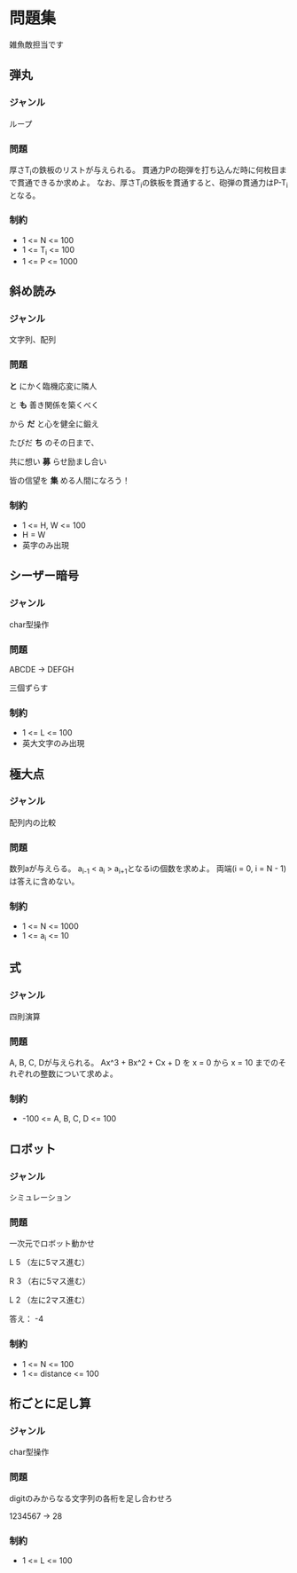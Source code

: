 # 問題集

雑魚敵担当です


## 弾丸

### ジャンル

ループ

### 問題

厚さT<sub>i</sub>の鉄板のリストが与えられる。
貫通力Pの砲弾を打ち込んだ時に何枚目まで貫通できるか求めよ。
なお、厚さT<sub>i</sub>の鉄板を貫通すると、砲弾の貫通力はP-T<sub>i</sub>となる。

### 制約

* 1 <= N <= 100
* 1 <= T<sub>i</sub> <= 100
* 1 <= P <= 1000


## 斜め読み

### ジャンル

文字列、配列

### 問題

**と** にかく臨機応変に隣人

と **も** 善き関係を築くべく

から **だ** と心を健全に鍛え

たびだ **ち** のその日まで、

共に想い **募** らせ励まし合い

皆の信望を **集** める人間になろう！ 

### 制約

* 1 <= H, W <= 100
* H = W
* 英字のみ出現


## シーザー暗号

### ジャンル

char型操作

### 問題

ABCDE → DEFGH

三個ずらす

### 制約

* 1 <= L <= 100
* 英大文字のみ出現


## 極大点

### ジャンル

配列内の比較

### 問題

数列aが与えらる。
a<sub>i-1</sub> < a<sub>i</sub> > a<sub>i+1</sub>となるiの個数を求めよ。
両端(i = 0, i = N - 1)は答えに含めない。

### 制約

* 1 <= N <= 1000
* 1 <= a<sub>i</sub> <= 10


## 式

### ジャンル

四則演算

### 問題

A, B, C, Dが与えられる。
Ax^3 + Bx^2 + Cx + D を x = 0 から x = 10 までのそれぞれの整数について求めよ。

### 制約

* -100 <= A, B, C, D <= 100


## ロボット

### ジャンル

シミュレーション

### 問題

一次元でロボット動かせ

L 5  （左に5マス進む）

R 3  （右に5マス進む）

L 2  （左に2マス進む）

答え： -4

### 制約

* 1 <= N <= 100
* 1 <= distance <= 100


## 桁ごとに足し算

### ジャンル

char型操作

### 問題

digitのみからなる文字列の各桁を足し合わせろ

1234567 → 28

### 制約

* 1 <= L <= 100

